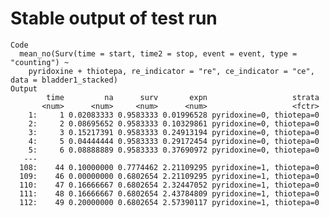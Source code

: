 # Stable output of test run

    Code
      mean_no(Surv(time = start, time2 = stop, event = event, type = "counting") ~
        pyridoxine + thiotepa, re_indicator = "re", ce_indicator = "ce", data = bladder1_stacked)
    Output
            time         na      surv       expn                   strata
           <num>      <num>     <num>      <num>                   <fctr>
        1:     1 0.02083333 0.9583333 0.01996528 pyridoxine=0, thiotepa=0
        2:     2 0.08695652 0.9583333 0.10329861 pyridoxine=0, thiotepa=0
        3:     3 0.15217391 0.9583333 0.24913194 pyridoxine=0, thiotepa=0
        4:     5 0.04444444 0.9583333 0.29172454 pyridoxine=0, thiotepa=0
        5:     6 0.08888889 0.9583333 0.37690972 pyridoxine=0, thiotepa=0
       ---                                                               
      108:    44 0.10000000 0.7774462 2.21109295 pyridoxine=1, thiotepa=0
      109:    46 0.00000000 0.6802654 2.21109295 pyridoxine=1, thiotepa=0
      110:    47 0.16666667 0.6802654 2.32447052 pyridoxine=1, thiotepa=0
      111:    48 0.16666667 0.6802654 2.43784809 pyridoxine=1, thiotepa=0
      112:    49 0.20000000 0.6802654 2.57390117 pyridoxine=1, thiotepa=0

